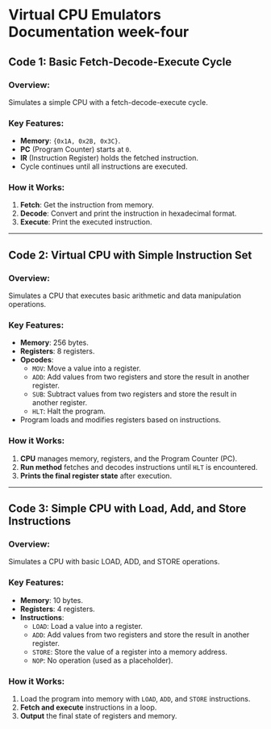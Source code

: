 # Virtual CPU Emulators Documentation week-four

## Code 1: Basic Fetch-Decode-Execute Cycle

### Overview:
Simulates a simple CPU with a fetch-decode-execute cycle.

### Key Features:
- **Memory**: `{0x1A, 0x2B, 0x3C}`.
- **PC** (Program Counter) starts at `0`.
- **IR** (Instruction Register) holds the fetched instruction.
- Cycle continues until all instructions are executed.

### How it Works:
1. **Fetch**: Get the instruction from memory.
2. **Decode**: Convert and print the instruction in hexadecimal format.
3. **Execute**: Print the executed instruction.

---

## Code 2: Virtual CPU with Simple Instruction Set

### Overview:
Simulates a CPU that executes basic arithmetic and data manipulation operations.

### Key Features:
- **Memory**: 256 bytes.
- **Registers**: 8 registers.
- **Opcodes**:
  - `MOV`: Move a value into a register.
  - `ADD`: Add values from two registers and store the result in another register.
  - `SUB`: Subtract values from two registers and store the result in another register.
  - `HLT`: Halt the program.
- Program loads and modifies registers based on instructions.

### How it Works:
1. **CPU** manages memory, registers, and the Program Counter (PC).
2. **Run method** fetches and decodes instructions until `HLT` is encountered.
3. **Prints the final register state** after execution.

---

## Code 3: Simple CPU with Load, Add, and Store Instructions

### Overview:
Simulates a CPU with basic LOAD, ADD, and STORE operations.

### Key Features:
- **Memory**: 10 bytes.
- **Registers**: 4 registers.
- **Instructions**:
  - `LOAD`: Load a value into a register.
  - `ADD`: Add values from two registers and store the result in another register.
  - `STORE`: Store the value of a register into a memory address.
  - `NOP`: No operation (used as a placeholder).

### How it Works:
1. Load the program into memory with `LOAD`, `ADD`, and `STORE` instructions.
2. **Fetch and execute** instructions in a loop.
3. **Output** the final state of registers and memory.

